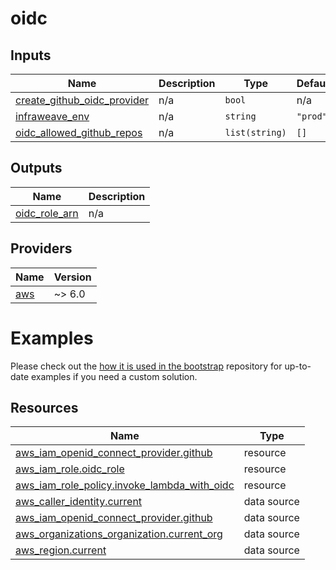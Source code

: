 # oidc

<!-- BEGINNING OF PRE-COMMIT-TERRAFORM DOCS HOOK -->


## Inputs

| Name | Description | Type | Default | Required |
|------|-------------|------|---------|:--------:|
| <a name="input_create_github_oidc_provider"></a> [create\_github\_oidc\_provider](#input\_create\_github\_oidc\_provider) | n/a | `bool` | n/a | yes |
| <a name="input_infraweave_env"></a> [infraweave\_env](#input\_infraweave\_env) | n/a | `string` | `"prod"` | no |
| <a name="input_oidc_allowed_github_repos"></a> [oidc\_allowed\_github\_repos](#input\_oidc\_allowed\_github\_repos) | n/a | `list(string)` | `[]` | no |

## Outputs

| Name | Description |
|------|-------------|
| <a name="output_oidc_role_arn"></a> [oidc\_role\_arn](#output\_oidc\_role\_arn) | n/a |

## Providers

| Name | Version |
|------|---------|
| <a name="provider_aws"></a> [aws](#provider\_aws) | ~> 6.0 |

# Examples

Please check out the [how it is used in the bootstrap](https://github.com/infraweave-io/aws-bootstrap/blob/main/central.tf) repository for up-to-date examples if you need a custom solution.

## Resources

| Name | Type |
|------|------|
| [aws_iam_openid_connect_provider.github](https://registry.terraform.io/providers/hashicorp/aws/latest/docs/resources/iam_openid_connect_provider) | resource |
| [aws_iam_role.oidc_role](https://registry.terraform.io/providers/hashicorp/aws/latest/docs/resources/iam_role) | resource |
| [aws_iam_role_policy.invoke_lambda_with_oidc](https://registry.terraform.io/providers/hashicorp/aws/latest/docs/resources/iam_role_policy) | resource |
| [aws_caller_identity.current](https://registry.terraform.io/providers/hashicorp/aws/latest/docs/data-sources/caller_identity) | data source |
| [aws_iam_openid_connect_provider.github](https://registry.terraform.io/providers/hashicorp/aws/latest/docs/data-sources/iam_openid_connect_provider) | data source |
| [aws_organizations_organization.current_org](https://registry.terraform.io/providers/hashicorp/aws/latest/docs/data-sources/organizations_organization) | data source |
| [aws_region.current](https://registry.terraform.io/providers/hashicorp/aws/latest/docs/data-sources/region) | data source |
<!-- END OF PRE-COMMIT-TERRAFORM DOCS HOOK -->
